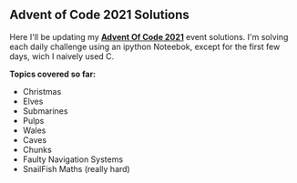 ## Advent of Code 2021 Solutions

Here I'll be updating my [**Advent Of Code 2021**](https://adventofcode.com/) event solutions. I'm solving each daily challenge using an ipython Noteebok, except for the first few days, wich I naively used C. 

**Topics covered so far:**

- Christmas 
- Elves 
- Submarines 
- Pulps 
- Wales 
- Caves
- Chunks
- Faulty Navigation Systems
- SnailFish Maths (really hard)
